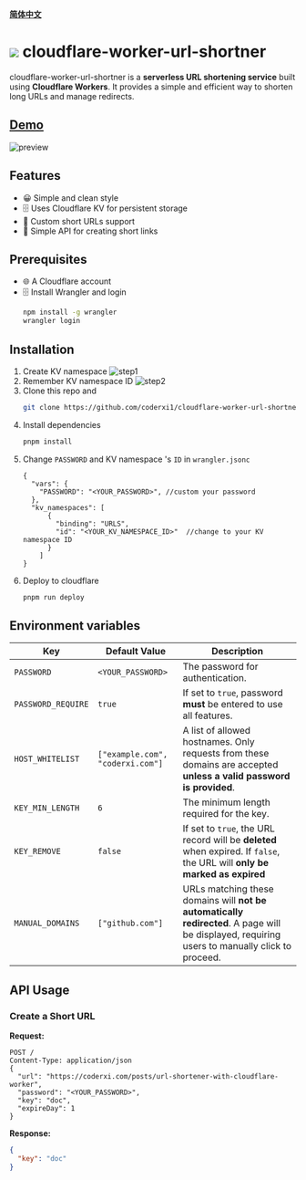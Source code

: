 [**简体中文**](https://github.com/coderxi1/cloudflare-worker-url-shortner/blob/master/README.zh.md)

# ![](/public/favicon.ico) cloudflare-worker-url-shortner

cloudflare-worker-url-shortner is a **serverless URL shortening service** built using **Cloudflare Workers**. It provides a simple and efficient way to shorten long URLs and manage redirects.

## [Demo](https://surl.coderxi.com/)

![preview](https://github.com/user-attachments/assets/29038684-2a31-4520-9177-9fdd1a2d675e)

## Features

- 😀 Simple and clean style
- 🗄️ Uses Cloudflare KV for persistent storage
- 🔗 Custom short URLs support
- 📡 Simple API for creating short links

## Prerequisites
- 🌐 A Cloudflare account
- 🗄️ Install Wrangler and login
   ```sh
   npm install -g wrangler
   wrangler login
   ```
  

## Installation
1. Create KV namespace
   ![step1](https://github.com/user-attachments/assets/64ac30af-b144-4a23-9c19-d3018ce9bb58)
2. Remember KV namespace ID
   ![step2](https://github.com/user-attachments/assets/02ef2c13-6db4-4e4f-aed2-baf4d859a376)
3. Clone this repo and 
   ```sh
   git clone https://github.com/coderxi1/cloudflare-worker-url-shortner
   ```
4. Install dependencies
   ```sh
   pnpm install
   ```
5. Change `PASSWORD` and  KV namespace 's `ID` in `wrangler.jsonc`
   ```jsonc
   {
     "vars": {
       "PASSWORD": "<YOUR_PASSWORD>", //custom your password
     },
     "kv_namespaces": [
         {
           "binding": "URLS",
           "id": "<YOUR_KV_NAMESPACE_ID>"  //change to your KV namespace ID
         }
       ]
   }
   ```
6. Deploy to cloudflare
   ```sh
   pnpm run deploy
   ```

## Environment variables

| Key               | Default Value     | Description |
|------------------|-----------------|-------------|
| `PASSWORD`       | `<YOUR_PASSWORD>` | The password for authentication. |
| `PASSWORD_REQUIRE` | `true`          | If set to `true`, password **must** be entered to use all features. |
| `HOST_WHITELIST`  | `["example.com", "coderxi.com"]` | A list of allowed hostnames. Only requests from these domains are accepted **unless a valid password is provided**. |
| `KEY_MIN_LENGTH`  | `6`             | The minimum length required for the key. |
| `KEY_REMOVE`      | `false`         | If set to `true`, the URL record will be **deleted** when expired. If `false`, the URL will **only be marked as expired** |
| `MANUAL_DOMAINS`  | `["github.com"]` | URLs matching these domains will **not be automatically redirected**. A page will be displayed, requiring users to manually click to proceed. |

## API Usage

### Create a Short URL

**Request:**
```http
POST /
Content-Type: application/json
{
  "url": "https://coderxi.com/posts/url-shortener-with-cloudflare-worker",
  "password": "<YOUR_PASSWORD>",
  "key": "doc",
  "expireDay": 1
}
```
**Response:**
```json
{
  "key": "doc"
}
```